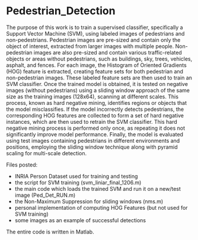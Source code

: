 # Pedestrian_Detection
The purpose of this work is to train a supervised classifier, specifically a Support Vector Machine (SVM), using labeled images of pedestrians and non-pedestrians. 
Pedestrian images are pre-sized and contain only the object of interest, extracted from larger images with multiple people. Non-pedestrian images are also pre-sized and contain various traffic-related objects or areas without pedestrians, such as buildings, sky, trees, vehicles, asphalt, and fences. For each image, the Histogram of Oriented Gradients (HOG) feature is extracted, creating feature sets for both pedestrian and non-pedestrian images. These labeled feature sets are then used to train an SVM classifier. 
Once the trained model is obtained, it is tested on negative images (without pedestrians) using a sliding window approach of the same size as the training images (128x64), scanning at different scales. This process, known as hard negative mining, identifies regions or objects that the model misclassifies. If the model incorrectly detects pedestrians, the corresponding HOG features are collected to form a set of hard negative instances, which are then used to retrain the SVM classifier. This hard negative mining process is performed only once, as repeating it does not significantly improve model performance. 
Finally, the model is evaluated using test images containing pedestrians in different environments and positions, employing the sliding window technique along with pyramid scaling for multi-scale detection.

Files posted:
- INRIA Person Dataset used for training and testing
- the script for SVM training (svm_liniar_final_1206.m)
- the main code which loads the trained SVM and run it on a new/test image (Ped_Det_RUN.m)
- the Non-Maximum Suppression for sliding windows (nms.m)
- personal implementation of computing HOG Features (but not used for SVM training)
- some images as an example of successful detections

The entire code is written in Matlab.
